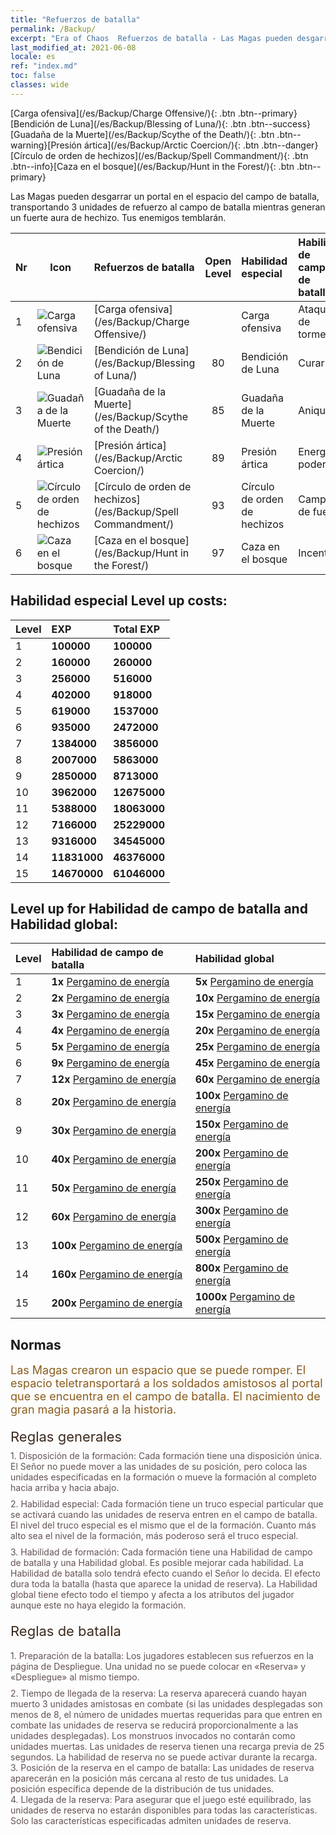 ```yaml
---
title: "Refuerzos de batalla"
permalink: /Backup/
excerpt: "Era of Chaos  Refuerzos de batalla - Las Magas pueden desgarrar un portal en el espacio del campo de batalla, transportando 3 unidades de refuerzo al campo de batalla mientras generan un fuerte aura de hechizo. Tus enemigos temblarán."
last_modified_at: 2021-06-08
locale: es
ref: "index.md"
toc: false
classes: wide
---
```


  [Carga ofensiva](/es/Backup/Charge Offensive/){: .btn .btn--primary}[Bendición de Luna](/es/Backup/Blessing of Luna/){: .btn .btn--success}[Guadaña de la Muerte](/es/Backup/Scythe of the Death/){: .btn .btn--warning}[Presión ártica](/es/Backup/Arctic Coercion/){: .btn .btn--danger}[Círculo de orden de hechizos](/es/Backup/Spell Commandment/){: .btn .btn--info}[Caza en el bosque](/es/Backup/Hunt in the Forest/){: .btn .btn--primary}

  Las Magas pueden desgarrar un portal en el espacio del campo de batalla, transportando 3 unidades de refuerzo al campo de batalla mientras generan un fuerte aura de hechizo. Tus enemigos temblarán.

  |  Nr  | Icon | Refuerzos de batalla | Open Level | Habilidad especial  | Habilidad de campo de batalla | Habilidad global |
  |:-----|------|:---------------|:----------:|:--------------|:--------------|:-------------|
  | 1  | ![Carga ofensiva](/images/b/backupIcon_1.png) | [Carga ofensiva](/es/Backup/Charge Offensive/) |  | Carga ofensiva | Ataque de tormenta | Punta de lanza |
  | 2  | ![Bendición de Luna](/images/b/backupIcon_2.png) | [Bendición de Luna](/es/Backup/Blessing of Luna/) | 80 | Bendición de Luna | Curar | Poder de energía |
  | 3  | ![Guadaña de la Muerte](/images/b/backupIcon_3.png) | [Guadaña de la Muerte](/es/Backup/Scythe of the Death/) | 85 | Guadaña de la Muerte | Aniquilar | Erudición |
  | 4  | ![Presión ártica](/images/b/backupIcon_4.png) | [Presión ártica](/es/Backup/Arctic Coercion/) | 89 | Presión ártica | Energía poderosa | Alimentación |
  | 5  | ![Círculo de orden de hechizos](/images/b/backupIcon_6.png) | [Círculo de orden de hechizos](/es/Backup/Spell Commandment/) | 93 | Círculo de orden de hechizos | Campo de fuerza | Incandescencia |
  | 6  | ![Caza en el bosque](/images/b/backupIcon_5.png) | [Caza en el bosque](/es/Backup/Hunt in the Forest/) | 97 | Caza en el bosque | Incentivo | Potenciación |


## Habilidad especial  Level up costs:

  |  Level  | EXP | Total EXP | 
  |:-----|:----|:----------| 
  | 1 | **100000** | **100000** | 
  | 2 | **160000** | **260000** | 
  | 3 | **256000** | **516000** | 
  | 4 | **402000** | **918000** | 
  | 5 | **619000** | **1537000** | 
  | 6 | **935000** | **2472000** | 
  | 7 | **1384000** | **3856000** | 
  | 8 | **2007000** | **5863000** | 
  | 9 | **2850000** | **8713000** | 
  | 10 | **3962000** | **12675000** | 
  | 11 | **5388000** | **18063000** | 
  | 12 | **7166000** | **25229000** | 
  | 13 | **9316000** | **34545000** | 
  | 14 | **11831000** | **46376000** | 
  | 15 | **14670000** | **61046000** | 


## Level up for Habilidad de campo de batalla and Habilidad global:

  |  Level  | Habilidad de campo de batalla | Habilidad global | 
  |:-----|:----|:----------| 
  | 1 | **1x** [Pergamino de energía](/ItemsES/con_830/) | **5x** [Pergamino de energía](/ItemsES/con_830/) | 
  | 2 | **2x** [Pergamino de energía](/ItemsES/con_830/) | **10x** [Pergamino de energía](/ItemsES/con_830/) | 
  | 3 | **3x** [Pergamino de energía](/ItemsES/con_830/) | **15x** [Pergamino de energía](/ItemsES/con_830/) | 
  | 4 | **4x** [Pergamino de energía](/ItemsES/con_830/) | **20x** [Pergamino de energía](/ItemsES/con_830/) | 
  | 5 | **5x** [Pergamino de energía](/ItemsES/con_830/) | **25x** [Pergamino de energía](/ItemsES/con_830/) | 
  | 6 | **9x** [Pergamino de energía](/ItemsES/con_830/) | **45x** [Pergamino de energía](/ItemsES/con_830/) | 
  | 7 | **12x** [Pergamino de energía](/ItemsES/con_830/) | **60x** [Pergamino de energía](/ItemsES/con_830/) | 
  | 8 | **20x** [Pergamino de energía](/ItemsES/con_830/) | **100x** [Pergamino de energía](/ItemsES/con_830/) | 
  | 9 | **30x** [Pergamino de energía](/ItemsES/con_830/) | **150x** [Pergamino de energía](/ItemsES/con_830/) | 
  | 10 | **40x** [Pergamino de energía](/ItemsES/con_830/) | **200x** [Pergamino de energía](/ItemsES/con_830/) | 
  | 11 | **50x** [Pergamino de energía](/ItemsES/con_830/) | **250x** [Pergamino de energía](/ItemsES/con_830/) | 
  | 12 | **60x** [Pergamino de energía](/ItemsES/con_830/) | **300x** [Pergamino de energía](/ItemsES/con_830/) | 
  | 13 | **100x** [Pergamino de energía](/ItemsES/con_830/) | **500x** [Pergamino de energía](/ItemsES/con_830/) | 
  | 14 | **160x** [Pergamino de energía](/ItemsES/con_830/) | **800x** [Pergamino de energía](/ItemsES/con_830/) | 
  | 15 | **200x** [Pergamino de energía](/ItemsES/con_830/) | **1000x** [Pergamino de energía](/ItemsES/con_830/) | 


## Normas

  <span style="color: #8a5c1d;font-size:18px">Las Magas crearon un espacio que se puede romper. El espacio teletransportará a los soldados amistosos al portal que se encuentra en el campo de batalla. El nacimiento de gran magia pasará a la historia. </span><br/><span style="color: #ffffff">　</span><br/><span style="color: #3c2a1e;font-size:22px">Reglas generales</span><br/><span style="color: #ffffff;font-size:6px">　</span><br/><span style="color: #645252">1. Disposición de la formación: Cada formación tiene una disposición única. El Señor no puede mover a las unidades de su posición, pero coloca las unidades especificadas en la formación o mueve la formación al completo hacia arriba y hacia abajo. </span><br/><span style="color: #ffffff;font-size:6px">　</span><br/><span style="color: #645252">2. Habilidad especial: Cada formación tiene un truco especial particular que se activará cuando las unidades de reserva entren en el campo de batalla. El nivel del truco especial es el mismo que el de la formación. Cuanto más alto sea el nivel de la formación, más poderoso será el truco especial. </span><br/><span style="color: #ffffff;font-size:6px">　</span><br/><span style="color: #645252">3. Habilidad de formación: Cada formación tiene una Habilidad de campo de batalla y una Habilidad global. Es posible mejorar cada habilidad. La Habilidad de batalla solo tendrá efecto cuando el Señor lo decida. El efecto dura toda la batalla (hasta que aparece la unidad de reserva). La Habilidad global tiene efecto todo el tiempo y afecta a los atributos del jugador aunque este no haya elegido la formación. </span><br/><span style="color: #ffffff">　</span><br/><span style="color: #3c2a1e;font-size:22px">Reglas de batalla</span><br/><span style="color: #ffffff;font-size:6px">　</span><br/><span style="color: #ffffff;font-size:6px">　</span><br/><span style="color: #645252">1. Preparación de la batalla: Los jugadores establecen sus refuerzos en la página de Despliegue. Una unidad no se puede colocar en «Reserva» y «Despliegue» al mismo tiempo. </span><br/><span style="color: #ffffff;font-size:6px">　</span><br/><span style="color: #645252">2. Tiempo de llegada de la reserva: La reserva aparecerá cuando hayan muerto 3 unidades amistosas en combate (si las unidades desplegadas son menos de 8, el número de unidades muertas requeridas para que entren en combate las unidades de reserva se reducirá proporcionalmente a las unidades desplegadas). Los monstruos invocados no contarán como unidades muertas. Las unidades de reserva tienen una recarga previa de 25 segundos. La habilidad de reserva no se puede activar durante la recarga. </span><br/><span style="color: #645252">3. Posición de la reserva en el campo de batalla: Las unidades de reserva aparecerán en la posición más cercana al resto de tus unidades. La posición específica depende de la distribución de tus unidades. </span><br/><span style="color: #645252">4. Llegada de la reserva: Para asegurar que el juego esté equilibrado, las unidades de reserva no estarán disponibles para todas las características. Solo las características especificadas admiten unidades de reserva.</span>

<br/>